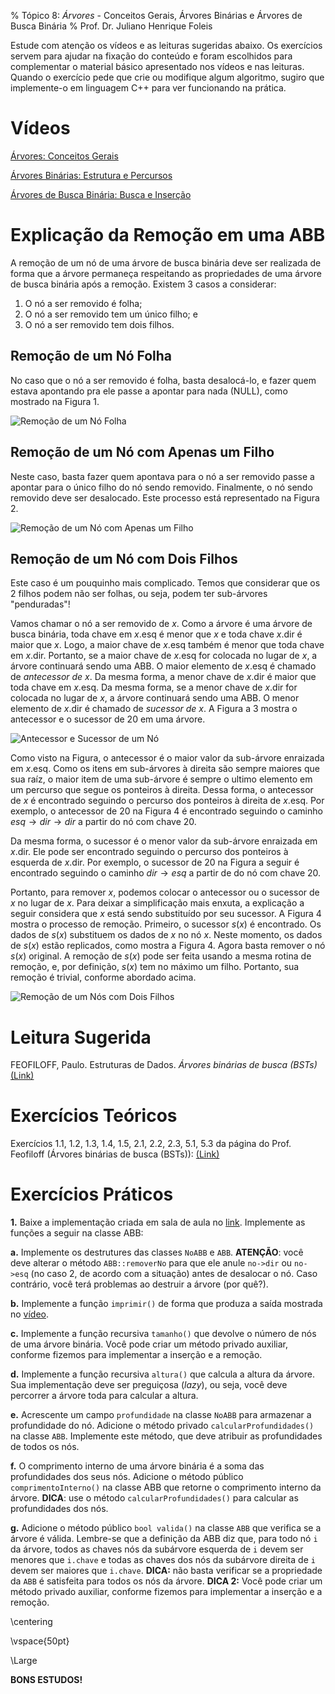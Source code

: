 % Tópico 8: *Árvores* - Conceitos Gerais, Árvores Binárias e Árvores de Busca Binária
% Prof. Dr. Juliano Henrique Foleis

Estude com atenção os vídeos e as leituras sugeridas abaixo. Os exercícios servem para ajudar na fixação do conteúdo e foram escolhidos para complementar o material básico apresentado nos vídeos e nas leituras. Quando o exercício pede que crie ou modifique algum algoritmo, sugiro que implemente-o em linguagem C++ para ver funcionando na prática.

# Vídeos

[Árvores: Conceitos Gerais](https://youtu.be/zE1FMszj_1c)

[Árvores Binárias: Estrutura e Percursos](https://youtu.be/l6SGErZpHro)

[Árvores de Busca Binária: Busca e Inserção](https://youtu.be/dzTCB5HthBQ)

# Explicação da Remoção em uma ABB

A remoção de um nó de uma árvore de busca binária deve ser realizada de forma que a árvore permaneça respeitando as propriedades de uma árvore de busca binária após a remoção. Existem 3 casos a considerar:

1. O nó a ser removido é folha;
2. O nó a ser removido tem um único filho; e
3. O nó a ser removido tem dois filhos.

## Remoção de um Nó Folha

No caso que o nó a ser removido é folha, basta desalocá-lo, e fazer quem estava apontando pra ele passe a apontar para nada (NULL), como mostrado na Figura 1.

![Remoção de um Nó Folha](rem_folha.png)

## Remoção de um Nó com Apenas um Filho

Neste caso, basta fazer quem apontava para o nó a ser removido passe a apontar para o único filho do nó sendo removido. Finalmente, o nó sendo removido deve ser desalocado. Este processo está representado na Figura 2.

![Remoção de um Nó com Apenas um Filho](rem_1filho.png)

## Remoção de um Nó com Dois Filhos

Este caso é um pouquinho mais complicado. Temos que considerar que os 2 filhos podem não ser folhas, ou seja, podem ter sub-árvores "penduradas"! 

Vamos chamar o nó a ser removido de $x$. Como a árvore é uma árvore de busca binária, toda chave em $x$.esq é menor que $x$ e toda chave $x$.dir é maior que $x$. Logo, a maior chave de $x$.esq também é menor que toda chave em $x$.dir. Portanto, se a maior chave de $x$.esq for colocada no lugar de $x$, a árvore continuará sendo uma ABB. O maior elemento de $x$.esq é chamado de *antecessor de x*. Da mesma forma, a menor chave de $x$.dir é maior que toda chave em $x$.esq. Da mesma forma, se a menor chave de $x$.dir for colocada no lugar de $x$, a árvore continuará sendo uma ABB. O menor elemento de $x$.dir é chamado de *sucessor de x*. A Figura a 3 mostra o antecessor e o sucessor de 20 em uma árvore.

![Antecessor e Sucessor de um Nó](ant_suc_20.png)

Como visto na Figura, o antecessor é o maior valor da sub-árvore enraizada em $x$.esq. Como os itens em sub-árvores à direita são sempre maiores que sua raíz, o maior item de uma sub-árvore é sempre o ultimo elemento em um percurso que segue os ponteiros à direita. Dessa forma, o antecessor de $x$ é encontrado seguindo o percurso dos ponteiros à direita de $x$.esq. Por exemplo, o antecessor de 20 na Figura 4 é encontrado seguindo o caminho $esq \rightarrow dir \rightarrow dir$ a partir do nó com chave 20.

Da mesma forma, o sucessor é o menor valor da sub-árvore enraizada em $x$.dir. Ele pode ser encontrado seguindo o percurso dos ponteiros à esquerda de $x$.dir. Por exemplo, o sucessor de 20 na Figura a seguir é encontrado seguindo o caminho $dir \rightarrow esq$ a partir de do nó com chave 20.

Portanto, para remover $x$, podemos colocar o antecessor ou o sucessor de $x$ no lugar de $x$. Para deixar a simplificação mais enxuta, a explicação a seguir considera que $x$ está sendo substituído por seu sucessor. A Figura 4 mostra o processo de remoção. Primeiro, o sucessor $s(x)$ é encontrado. Os dados de $s(x)$ substituem os dados de $x$ no nó $x$. Neste momento, os dados de $s(x)$ estão replicados, como mostra a Figura 4. Agora basta remover o nó $s(x)$ original. A remoção de $s(x)$ pode ser feita usando a mesma rotina de remoção, e, por definição, $s(x)$ tem no máximo um filho. Portanto, sua remoção é trivial, conforme abordado acima.

![Remoção de um Nós com Dois Filhos](rem_2filhos.png)

# Leitura Sugerida

FEOFILOFF, Paulo. Estruturas de Dados. *Árvores binárias de busca (BSTs)* [(Link)](https://www.ime.usp.br/~pf/estruturas-de-dados/aulas/st-bst.html)

# Exercícios Teóricos

Exercícios 1.1, 1.2, 1.3, 1.4, 1.5, 2.1, 2.2, 2.3, 5.1, 5.3 da página do Prof. Feofiloff (Árvores binárias de busca (BSTs)): [(Link)](https://www.ime.usp.br/~pf/estruturas-de-dados/aulas/st-bst.html)

# Exercícios Práticos

**1.** Baixe a implementação criada em sala de aula no [link](https://github.com/julianofoleiss/BCC4001-guias/tree/4178e3ceb8cb4c6add8cc29df2ffd58dac8adeec/08.%20arvores%20e%20arvores%20de%20busca%20bin%C3%A1ria/abb). Implemente as funções a seguir na classe ABB:

**a.** Implemente os destrutures das classes `NoABB` e `ABB`. **ATENÇÃO**: você deve alterar o método `ABB::removerNo` para que ele anule `no->dir` ou `no->esq` (no caso 2, de acordo com a situação) antes de desalocar o nó. Caso contrário, você terá problemas ao destruir a árvore (por quê?). 

**b.** Implemente a função `imprimir()` de forma que produza a saída mostrada no [vídeo](https://youtu.be/dzTCB5HthBQ?t=1960).

**c.** Implemente a função recursiva `tamanho()` que devolve o número de nós de uma árvore binária. Você pode criar um método privado auxiliar, conforme fizemos para implementar a inserção e a remoção.

**d.** Implemente a função recursiva `altura()` que calcula a altura da árvore. Sua implementação deve ser preguiçosa (*lazy*), ou seja, você deve percorrer a árvore toda para calcular a altura. 

**e.** Acrescente um campo `profundidade` na classe `NoABB` para armazenar a profundidade do nó. Adicione o método privado `calcularProfundidades()` na classe `ABB`. Implemente este método, que deve atribuir as profundidades de todos os nós.

**f.** O comprimento interno de uma árvore binária é a soma das profundidades dos seus nós. Adicione o método público `comprimentoInterno()` na classe ABB que retorne o comprimento interno da árvore. **DICA**: use o método `calcularProfundidades()` para calcular as profundidades dos nós.

**g.** Adicione o método público `bool valida()` na classe `ABB` que verifica se a árvore é válida. Lembre-se que a definição da ABB diz que, para todo nó `i` da árvore, todos as chaves nós da subárvore esquerda de `i` devem ser menores que `i.chave` e todas as chaves dos nós da subárvore direita de `i` devem ser maiores que `i.chave`. **DICA:** não basta verificar se a propriedade da `ABB` é satisfeita para todos os nós da árvore. **DICA 2:** Você pode criar um método privado auxiliar, conforme fizemos para implementar a inserção e a remoção.

<!-- **h.** Método Tamanho ansioso. No exercício **c** você provavelmente implementou a função *ABB_Tamanho* de forma preguiçosa, que examina toda a árvore e assim consome tempo proporcional ao número de nós na árvore. Escreva uma implementação mais eficiente usando a seguinte idéia (conhecida como implementação ansiosa, *eager*): acrescente a estrutura ABB um campo N, que guarde o número de nós na subárvore enraizada naquele nó. Dessa forma, para saber o tamanho da árvore, basta retornar N da raíz, que tem complexidade constante. N é atualizado durante as operações que alteram a estrutura da árvore, como a inserção. Altere também o método ABB_Inserir para atualizar o campo N conforme necessário, apenas dos nós no caminho da inserção. Você pode alterar a assinatura da função, se necessário.

**i.** Seguindo o raciocínio do exercício **h**, acrescente um campo inteiro *h* na estrutura ABB, e escreva uma versão ansiosa da função que retorne a altura da árvore binária (*ABB_Altura*). Altere as funções necessárias.

**j.** Seguindo o raciocínio do exercício **h**, acrescente um campo inteiro *ci* na estrutura ABB, e escreva uma versão ansiosa da função *ABB_ComprimentoInterno* que retorne o comprimento interno de uma árvore binária.

**k.** Implemente a função *ABB_CustoMedioBemSucedida*, que compute o custo médio de uma busca bem-sucedida, supondo que cada chave tem a mesma probabilidade de ser buscada. Considere que o custo de uma busca é o número de comparações de chaves.

**l.** Implemente a função *ABB_CustoMedioMalSucedida*, que compute o custo médio de uma busca malsucedida, supondo que cada chave tem a mesma probabilidade de ser buscada. Considere que o custo de uma busca é o número de comparações de chaves.

**m.** Implemente versões iterativas das funções *ABB_Buscar* e *ABB_Inserir*.

**n.** Implemente versões iterativas das funções *ABB_Tamanho*, *ABB_ABB*. **DICA:** use alguma estrutura de dados auxiliar para armazenar os nós a serem processados.

**o.** Implemente uma função *void ABB_Destruir(ABB\*\* A)*, que desaloca todos os recursos usados pela árvore A.

**2.** Um percurso em-ordem de uma árvore de busca binária visita os nós da árvore em ordem crescente. Isto pode ser explorado para implementar um algoritmo de ordenação, conforme segue:

~~~
ENTRADA: vetor V com N inteiros
1. Crie uma ABB A
2. Insira todos os elementos de V em A
3. Faça um percurso em-ordem de A, inserindo os elementos de volta em V
4. Destrua a arvore A
~~~

**a.** Implemente a função *void ABBSort(int\* v, int n)* conforme o pseudocódigo acima.

**b.** Qual é o custo do algoritmo acima no pior caso? Não é necessário fazer uma prova formal, apenas discutir qual seria esse custo.

**c.** No [vídeo](https://youtu.be/dzTCB5HthBQ?t=2301) eu discuto que se as chaves forem uniformemente distribuídas, o custo de uma busca ou inserção é aproximadamente $1.4 \lg n$ se n for grande. Como você pode aproveitar essa idéia para fugir do custo no pior caso discutido na resposta do exercício anterior? Implemente a modificação e compare o resultado das duas implementações no pior caso. -->



<!-- # Atividade para Entregar

A atividade a seguir é para ser feita individualmente e entregue via Moodle no tópico da Semana 2. A data-limite para entrega é dia **25/10/2021 às 23:55**. Em caso de cópia as atividades dos participantes serão desconsideradas.

## Descrição da Atividade

Nesta atividade você vai implementar a operação de remoção de um elemento em uma árvore de busca binária.

A remoção de um nó de uma árvore de busca binária deve ser realizada de forma que a árvore permaneça respeitando as propriedades de uma árvore de busca binária após a remoção. Existem 3 casos a considerar:

1. O nó a ser removido é folha;
2. O nó a ser removido tem um único filho; e
3. O nó a ser removido tem dois filhos.

### Remoção de um Nó Folha

No caso que o nó a ser removido é folha, basta desalocá-lo, e fazer quem estava apontando pra ele passe a apontar para nada (NULL), como mostrado na Figura 1.

![Remoção de um Nó Folha](rem_folha.png)

### Remoção de um Nó com Apenas um Filho

Neste caso, basta fazer quem apontava para o nó a ser removido passe a apontar para o único filho do nó sendo removido. Finalmente, o nó sendo removido deve ser desalocado. Este processo está representado na Figura 2.

![Remoção de um Nó com Apenas um Filho](rem_1filho.png)

### Remoção de um Nó com Dois Filhos

Este caso é um pouquinho mais complicado. Temos que considerar que os 2 filhos podem não ser folhas, ou seja, podem ter sub-árvores "penduradas"! 

Vamos chamar o nó a ser removido de $x$. Como a árvore é uma árvore de busca binária, toda chave em $x$.esq é menor que $x$ e toda chave $x$.dir é maior que $x$. Logo, a maior chave de $x$.esq também é menor que toda chave em $x$.dir. Portanto, se a maior chave de $x$.esq for colocada no lugar de $x$, a árvore continuará sendo uma ABB. O maior elemento de $x$.esq é chamado de *antecessor de x*. Da mesma forma, a menor chave de $x$.dir é maior que toda chave em $x$.esq. Da mesma forma, se a menor chave de $x$.dir for colocada no lugar de $x$, a árvore continuará sendo uma ABB. O menor elemento de $x$.dir é chamado de *sucessor de x*. A Figura a 3 mostra o antecessor e o sucessor de 20 em uma árvore.

![Antecessor e Sucessor de um Nó](ant_suc_20.png)

Como visto na Figura, o antecessor é o maior valor da sub-árvore enraizada em $x$.esq. Como os itens em sub-árvores à direita são sempre maiores que sua raíz, o maior item de uma sub-árvore é sempre o ultimo elemento em um percurso que segue os ponteiros à direita. Dessa forma, o antecessor de $x$ é encontrado seguindo o percurso dos ponteiros à direita de $x$.esq. Por exemplo, o antecessor de 20 na Figura 4 é encontrado seguindo o caminho $esq \rightarrow dir \rightarrow dir$ a partir do nó com chave 20.

Da mesma forma, o sucessor é o menor valor da sub-árvore enraizada em $x$.dir. Ele pode ser encontrado seguindo o percurso dos ponteiros à esquerda de $x$.dir. Por exemplo, o sucessor de 20 na Figura a seguir é encontrado seguindo o caminho $dir \rightarrow esq$ a partir de do nó com chave 20.

Portanto, para remover $x$, podemos colocar o antecessor ou o sucessor de $x$ no lugar de $x$. Para deixar a simplificação mais enxuta, a explicação a seguir considera que $x$ está sendo substituído por seu sucessor. A Figura 4 mostra o processo de remoção. Primeiro, o sucessor $s(x)$ é encontrado. Os dados de $s(x)$ substituem os dados de $x$ no nó $x$. Neste momento, os dados de $s(x)$ estão replicados, como mostra a Figura 4. Agora basta remover o nó $s(x)$ original. A remoção de $s(x)$ pode ser feita usando a mesma rotina de remoção, e, por definição, $s(x)$ tem no máximo um filho. Portanto, sua remoção é trivial, conforme abordado acima.

![Remoção de um Nós com Dois Filhos](rem_2filhos.png)

## Exercícios

**1.** Clone (ou atualize!) o repositório da disciplina no [github](https://github.com/julianofoleiss/BCC33A). A implementação da árvore de busca binária está nos arquivos *bin_trees/abb.c* e *bin_trees/abb.h*.

**a.** Implemente as funções *ABB_Criar*, *ABB_Buscar* e *ABB_Inserir* conforme mostrado no [vídeo](https://youtu.be/dzTCB5HthBQ).

**b.** Implemente a função *ABB_Imprimir* de forma que produza a saída mostrada no [vídeo](https://youtu.be/dzTCB5HthBQ?t=1960). **DICA:** O percurso em pré-ordem facilita a implementação dessa função!

**2.** Implemente a função *ABB_Remover* como descrita acima nos arquivos *bin_trees/abb.c* e *bin_trees/abb.h*. Sugiro o protótipo *void ABB_Remover(ABB \*\*A, int chave)*. Se for necessário, pode alterar o protótipo.

**3.** Verifique sua implementação seguindo os casos de teste abaixo. Use a saída da função *ABB_Imprimir* para verificar a cada remoção. Copie para um *txt* a ultima saída de *ABB_Imprimir* de cada um dos casos.

**a.** Insira as chaves na sequência: 70, 39, 88. Remova 70.

**b.** Insira as chaves na sequência: 10, 4, 20, 6, 2, 3, 5, 7. Remova: 10, 4, 5.

**c.** Insira as chaves na sequência: 30, 50, 40, 47, 15, 20, 25, 17, 19, 4, 7, 0. Remova: 0, 30, 15, 20.

## Você deve Entregar

Entregue em formato .zip os arquivos a seguir:

* Os arquivos-fonte desenvolvidos nos itens **1 e 2**, bem como os arquivos-fonte criados para realizar os testes. Faça um *Makefile* para compilar o seu programa. Modularize conforme julgar necessário.
* O arquivo *txt* produzido no item **3**.

\centering

\vspace{20pt}

**Por favor entregue como especificado acima!**  

\vspace{50pt}

**A data-limite para entrega é dia 16/07/2021 às 23:55.** -->

\centering

\vspace{50pt}

\Large

**BONS ESTUDOS!**
